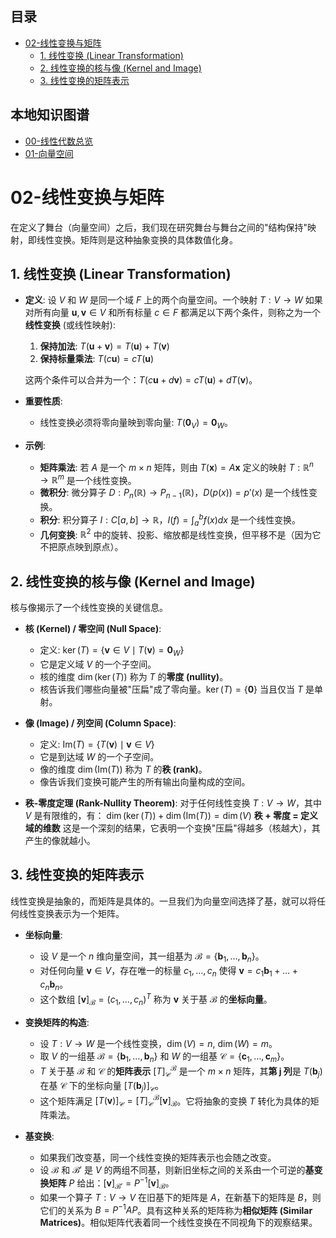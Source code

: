 <!-- 本地目录区块 -->
## 目录

- [02-线性变换与矩阵](#02-线性变换与矩阵)
  - [1. 线性变换 (Linear Transformation)](#1-线性变换-linear-transformation)
  - [2. 线性变换的核与像 (Kernel and Image)](#2-线性变换的核与像-kernel-and-image)
  - [3. 线性变换的矩阵表示](#3-线性变换的矩阵表示)

<!-- 本地知识图谱区块 -->
## 本地知识图谱

- [00-线性代数总览](./00-线性代数总览.md)
- [01-向量空间](./01-向量空间.md)

# 02-线性变换与矩阵

在定义了舞台（向量空间）之后，我们现在研究舞台与舞台之间的"结构保持"映射，即线性变换。矩阵则是这种抽象变换的具体数值化身。

## 1. 线性变换 (Linear Transformation)

- **定义**:
    设 $V$ 和 $W$ 是同一个域 $F$ 上的两个向量空间。一个映射 $T: V \to W$ 如果对所有向量 $\mathbf{u}, \mathbf{v} \in V$ 和所有标量 $c \in F$ 都满足以下两个条件，则称之为一个**线性变换** (或线性映射):
    1. **保持加法**: $T(\mathbf{u} + \mathbf{v}) = T(\mathbf{u}) + T(\mathbf{v})$
    2. **保持标量乘法**: $T(c\mathbf{u}) = cT(\mathbf{u})$

    这两个条件可以合并为一个：$T(c\mathbf{u} + d\mathbf{v}) = cT(\mathbf{u}) + dT(\mathbf{v})$。

- **重要性质**:
  - 线性变换必须将零向量映到零向量: $T(\mathbf{0}_V) = \mathbf{0}_W$。

- **示例**:
  - **矩阵乘法**: 若 $A$ 是一个 $m \times n$ 矩阵，则由 $T(\mathbf{x}) = A\mathbf{x}$ 定义的映射 $T: \mathbb{R}^n \to \mathbb{R}^m$ 是一个线性变换。
  - **微积分**: 微分算子 $D: P_n(\mathbb{R}) \to P_{n-1}(\mathbb{R})$，$D(p(x)) = p'(x)$ 是一个线性变换。
  - **积分**: 积分算子 $I: C[a, b] \to \mathbb{R}$，$I(f) = \int_a^b f(x)dx$ 是一个线性变换。
  - **几何变换**: $\mathbb{R}^2$ 中的旋转、投影、缩放都是线性变换，但平移不是（因为它不把原点映到原点）。

## 2. 线性变换的核与像 (Kernel and Image)

核与像揭示了一个线性变换的关键信息。

- **核 (Kernel) / 零空间 (Null Space)**:
  - 定义: $\ker(T) = \{\mathbf{v} \in V \mid T(\mathbf{v}) = \mathbf{0}_W\}$
  - 它是定义域 $V$ 的一个子空间。
  - 核的维度 $\dim(\ker(T))$ 称为 $T$ 的**零度 (nullity)**。
  - 核告诉我们哪些向量被"压扁"成了零向量。$\ker(T) = \{\mathbf{0}\}$ 当且仅当 $T$ 是单射。

- **像 (Image) / 列空间 (Column Space)**:
  - 定义: $\text{Im}(T) = \{ T(\mathbf{v}) \mid \mathbf{v} \in V \}$
  - 它是到达域 $W$ 的一个子空间。
  - 像的维度 $\dim(\text{Im}(T))$ 称为 $T$ 的**秩 (rank)**。
  - 像告诉我们变换可能产生的所有输出向量构成的空间。

- **秩-零度定理 (Rank-Nullity Theorem)**:
    对于任何线性变换 $T: V \to W$，其中 $V$ 是有限维的，有：
    $\dim(\ker(T)) + \dim(\text{Im}(T)) = \dim(V)$
    **秩 + 零度 = 定义域的维数**
    这是一个深刻的结果，它表明一个变换"压扁"得越多（核越大），其产生的像就越小。

## 3. 线性变换的矩阵表示

线性变换是抽象的，而矩阵是具体的。一旦我们为向量空间选择了基，就可以将任何线性变换表示为一个矩阵。

- **坐标向量**:
  - 设 $V$ 是一个 $n$ 维向量空间，其一组基为 $\mathcal{B} = \{\mathbf{b}_1, \dots, \mathbf{b}_n\}$。
  - 对任何向量 $\mathbf{v} \in V$，存在唯一的标量 $c_1, \dots, c_n$ 使得 $\mathbf{v} = c_1\mathbf{b}_1 + \dots + c_n\mathbf{b}_n$。
  - 这个数组 $[\mathbf{v}]_\mathcal{B} = (c_1, \dots, c_n)^T$ 称为 $\mathbf{v}$ 关于基 $\mathcal{B}$ 的**坐标向量**。

- **变换矩阵的构造**:
  - 设 $T: V \to W$ 是一个线性变换，$\dim(V)=n$, $\dim(W)=m$。
  - 取 $V$ 的一组基 $\mathcal{B}=\{\mathbf{b}_1, \dots, \mathbf{b}_n\}$ 和 $W$ 的一组基 $\mathcal{C}=\{\mathbf{c}_1, \dots, \mathbf{c}_m\}$。
  - $T$ 关于基 $\mathcal{B}$ 和 $\mathcal{C}$ 的**矩阵表示** $[T]_\mathcal{C}^\mathcal{B}$ 是一个 $m \times n$ 矩阵，其**第 j 列**是 $T(\mathbf{b}_j)$ 在基 $\mathcal{C}$ 下的坐标向量 $[T(\mathbf{b}_j)]_\mathcal{C}$。
  - 这个矩阵满足 $[T(\mathbf{v})]_\mathcal{C} = [T]_\mathcal{C}^\mathcal{B} [\mathbf{v}]_\mathcal{B}$。它将抽象的变换 $T$ 转化为具体的矩阵乘法。

- **基变换**:
  - 如果我们改变基，同一个线性变换的矩阵表示也会随之改变。
  - 设 $\mathcal{B}$ 和 $\mathcal{B}'$ 是 $V$ 的两组不同基，则新旧坐标之间的关系由一个可逆的**基变换矩阵** $P$ 给出：$[\mathbf{v}]_{\mathcal{B}'} = P^{-1} [\mathbf{v}]_\mathcal{B}$。
  - 如果一个算子 $T: V \to V$ 在旧基下的矩阵是 $A$，在新基下的矩阵是 $B$，则它们的关系为 $B = P^{-1}AP$。具有这种关系的矩阵称为**相似矩阵 (Similar Matrices)**。相似矩阵代表着同一个线性变换在不同视角下的观察结果。
